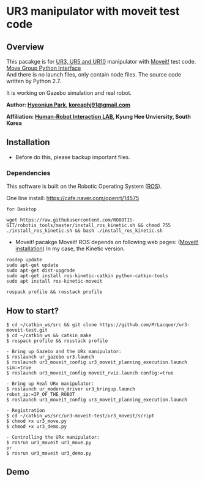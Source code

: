 # UR3 manipulator with moveit test code

## Overview

This pacakge is for [UR3, UR5 and UR10](http://wiki.ros.org/universal_robot/Tutorials/Getting%20Started%20with%20a%20Universal%20Robot%20and%20ROS-Industrial) manipulator with [Moveit!](http://docs.ros.org/kinetic/api/moveit_tutorials/html/index.html) test code. 
[Move Group Python Interface](http://docs.ros.org/kinetic/api/moveit_tutorials/html/doc/move_group_python_interface/move_group_python_interface_tutorial.html)  
And there is no launch files, only contain node files. The source code written by Python 2.7.  

It is working on Gazebo simulation and real robot.  


**Author: [Hyeonjun Park](https://www.linkedin.com/in/hyeonjun-park-41bb59125), koreaphj91@gmail.com**

**Affiliation: [Human-Robot Interaction LAB](https://khu-hri.weebly.com), Kyung Hee Unviersity, South Korea**



## Installation
- Before do this, please backup important files.

### Dependencies

This software is built on the Robotic Operating System ([ROS](http://wiki.ros.org/ROS/Installation)).

One line install: https://cafe.naver.com/openrt/14575 
```
for Desktop

wget https://raw.githubusercontent.com/ROBOTIS-GIT/robotis_tools/master/install_ros_kinetic.sh && chmod 755 ./install_ros_kinetic.sh && bash ./install_ros_kinetic.sh
```

- Moveit! pacakge
Moveit! ROS depends on following web pages: ([Moveit! installation](http://docs.ros.org/kinetic/api/moveit_tutorials/html/doc/getting_started/getting_started.html))
In my case, the Kinetic version.  
```
rosdep update
sudo apt-get update
sudo apt-get dist-upgrade
sudo apt-get install ros-kinetic-catkin python-catkin-tools
sudo apt install ros-kinetic-moveit

rospack profile && rosstack profile
```

## How to start?

```
$ cd ~/catkin_ws/src && git clone https://github.com/MrLacquer/ur3-moveit-test.git
$ cd ~/catkin_ws && catkin_make
$ rospack profile && rosstack profile

- Bring up Gazebo and the URx manipulator:
$ roslaunch ur_gazebo ur3.launch
$ roslaunch ur3_moveit_config ur3_moveit_planning_execution.launch sim:=true
$ roslaunch ur3_moveit_config moveit_rviz.launch config:=true

- Bring up Real URx manipulator:
$ roslaunch ur_modern_driver ur3_bringup.launch robot_ip:=IP_OF_THE_ROBOT 
$ roslaunch ur3_moveit_config ur3_moveit_planning_execution.launch

- Registration
$ cd ~/catkin_ws/src/ur3-moveit-test/ur3_moveit/script
$ chmod +x ur3_move.py
$ chmod +x ur3_demo.py 

- Controlling the URx manipulator:
$ rosrun ur3_moveit ur3_move.py 
or
$ rosrun ur3_moveit ur3_demo.py 
```
## Demo




